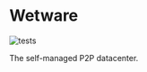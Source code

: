 # Wetware

![tests](https://github.com/lthibault/wetware/workflows/Go/badge.svg)

The self-managed P2P datacenter.

